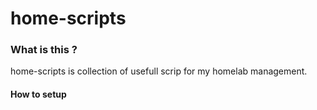 # home-scripts

### What is this ?

home-scripts is collection of usefull scrip for my homelab management.

#### How to setup

